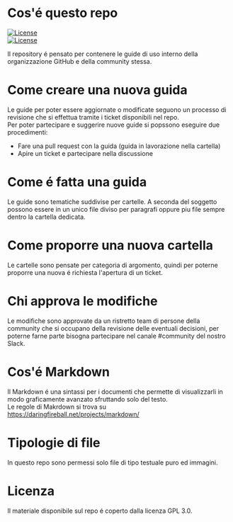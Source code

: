 # Cos'é questo repo
[![License](https://img.shields.io/badge/License-GPL%20v3-blue.svg)](http://www.gnu.org/licenses/gpl-3.0)   
[![License](https://img.shields.io/badge/License-GPL%20v3-blue.svg)](http://www.gnu.org/licenses/gpl-3.0)   

Il repository é pensato per contenere le guide di uso interno della organizzazione GitHub e della community stessa.  

# Come creare una nuova guida

Le guide per poter essere aggiornate o modificate seguono un processo di revisione che si effettua tramite i ticket disponibili nel repo.  
Per poter partecipare e suggerire nuove guide si popssono eseguire due procedimenti:
* Fare una pull request con la guida (guida in lavorazione nella cartella)
* Apire un ticket e partecipare nella discussione

# Come é fatta una guida

Le guide sono tematiche suddivise per cartelle. A seconda del soggetto possono essere in un unico file diviso per paragrafi oppure piu file sempre dentro la cartella dedicata.

# Come proporre una nuova cartella

Le cartelle sono pensate per categoria di argomento, quindi per poterne proporre una nuova é richiesta l'apertura di un ticket.

# Chi approva le modifiche

Le modifiche sono approvate da un ristretto team di persone della community che si occupano della revisione delle eventuali decisioni, per poterne farne parte bisogna partecipare nel canale #community del nostro Slack.

# Cos'é Markdown

Il Markdown é una sintassi per i documenti che permette di visualizzarli in modo graficamente avanzato sfruttando solo del testo.  
Le regole di Makrdown si trova su https://daringfireball.net/projects/markdown/

# Tipologie di file

In questo repo sono permessi solo file di tipo testuale puro ed immagini. 

# Licenza

Il materiale disponibile sul repo é coperto dalla licenza GPL 3.0.
